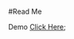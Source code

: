 #Read Me

 Demo [Click Here](https://github.com/OguchiIKE/Anyaele_Nnamdi_ART2210/blob/master/classWork/Project_imgLink/Horizon.PNG?raw=true);
